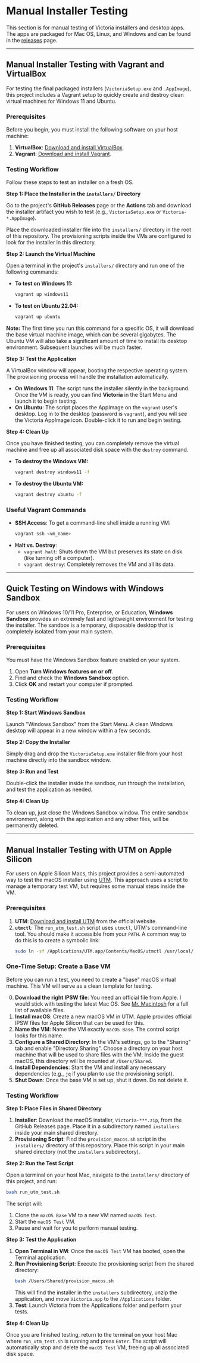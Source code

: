 # Manual Installer Testing

This section is for manual testing of Victoria installers and desktop apps. The apps are packaged for Mac OS, Linux, and Windows and can be found in the [releases](https://github.com/ElcanoTek/victoria-fleet/releases/) page. 

---

## Manual Installer Testing with Vagrant and VirtualBox

For testing the final packaged installers (`VictoriaSetup.exe` and `.AppImage`), this project includes a Vagrant setup to quickly create and destroy clean virtual machines for Windows 11 and Ubuntu.

### Prerequisites

Before you begin, you must install the following software on your host machine:

1.  **VirtualBox**: [Download and install VirtualBox](https://www.virtualbox.org/wiki/Downloads).
2.  **Vagrant**: [Download and install Vagrant](https://www.vagrantup.com/downloads).

### Testing Workflow

Follow these steps to test an installer on a fresh OS.

**Step 1: Place the Installer in the `installers/` Directory**

Go to the project's **GitHub Releases** page or the **Actions** tab and download the installer artifact you wish to test (e.g., `VictoriaSetup.exe` or `Victoria-*.AppImage`).

Place the downloaded installer file into the `installers/` directory in the root of this repository. The provisioning scripts inside the VMs are configured to look for the installer in this directory.

**Step 2: Launch the Virtual Machine**

Open a terminal in the project's `installers/` directory and run one of the following commands:

-   **To test on Windows 11:**
    ```bash
    vagrant up windows11
    ```

-   **To test on Ubuntu 22.04:**
    ```bash
    vagrant up ubuntu
    ```

**Note:** The first time you run this command for a specific OS, it will download the base virtual machine image, which can be several gigabytes. The Ubuntu VM will also take a significant amount of time to install its desktop environment. Subsequent launches will be much faster.

**Step 3: Test the Application**

A VirtualBox window will appear, booting the respective operating system. The provisioning process will handle the installation automatically.

-   **On Windows 11**: The script runs the installer silently in the background. Once the VM is ready, you can find **Victoria** in the Start Menu and launch it to begin testing.
-   **On Ubuntu**: The script places the AppImage on the `vagrant` user's desktop. Log in to the desktop (password is `vagrant`), and you will see the Victoria AppImage icon. Double-click it to run and begin testing.

**Step 4: Clean Up**

Once you have finished testing, you can completely remove the virtual machine and free up all associated disk space with the `destroy` command.

-   **To destroy the Windows VM:**
    ```bash
    vagrant destroy windows11 -f
    ```

-   **To destroy the Ubuntu VM:**
    ```bash
    vagrant destroy ubuntu -f
    ```

### Useful Vagrant Commands

-   **SSH Access**: To get a command-line shell inside a running VM:
    ```bash
    vagrant ssh <vm_name>
    ```
-   **Halt vs. Destroy**:
    - `vagrant halt`: Shuts down the VM but preserves its state on disk (like turning off a computer).
    - `vagrant destroy`: Completely removes the VM and all its data.

---

## Quick Testing on Windows with Windows Sandbox

For users on Windows 10/11 Pro, Enterprise, or Education, **Windows Sandbox** provides an extremely fast and lightweight environment for testing the installer. The sandbox is a temporary, disposable desktop that is completely isolated from your main system.

### Prerequisites

You must have the Windows Sandbox feature enabled on your system.

1.  Open **Turn Windows features on or off**.
2.  Find and check the **Windows Sandbox** option.
3.  Click **OK** and restart your computer if prompted.

### Testing Workflow

**Step 1: Start Windows Sandbox**

Launch "Windows Sandbox" from the Start Menu. A clean Windows desktop will appear in a new window within a few seconds.

**Step 2: Copy the Installer**

Simply drag and drop the `VictoriaSetup.exe` installer file from your host machine directly into the sandbox window.

**Step 3: Run and Test**

Double-click the installer inside the sandbox, run through the installation, and test the application as needed.

**Step 4: Clean Up**

To clean up, just close the Windows Sandbox window. The entire sandbox environment, along with the application and any other files, will be permanently deleted.

---

## Manual Installer Testing with UTM on Apple Silicon

For users on Apple Silicon Macs, this project provides a semi-automated way to test the macOS installer using [UTM](https://mac.getutm.app/). This approach uses a script to manage a temporary test VM, but requires some manual steps inside the VM.

### Prerequisites

1.  **UTM**: [Download and install UTM](https://mac.getutm.app/) from the official website.
2.  **`utmctl`**: The `run_utm_test.sh` script uses `utmctl`, UTM's command-line tool. You should make it accessible from your `PATH`. A common way to do this is to create a symbolic link:
    ```bash
    sudo ln -sf /Applications/UTM.app/Contents/MacOS/utmctl /usr/local/bin/utmctl
    ```

### One-Time Setup: Create a Base VM

Before you can run a test, you need to create a "base" macOS virtual machine. This VM will serve as a clean template for testing.

0.  **Download the right IPSW file**: You need an official file from Apple. I would stick with testing the latest Mac OS. See [Mr. Macintosh](https://mrmacintosh.com/apple-silicon-m1-full-macos-restore-ipsw-firmware-files-database/) for a full list of available files. 
1.  **Install macOS**: Create a new macOS VM in UTM. Apple provides official IPSW files for Apple Silicon that can be used for this.
2.  **Name the VM**: Name the VM exactly `macOS Base`. The control script looks for this name.
3.  **Configure a Shared Directory**: In the VM's settings, go to the "Sharing" tab and enable "Directory Sharing". Choose a directory on your host machine that will be used to share files with the VM. Inside the guest macOS, this directory will be mounted at `/Users/Shared`.
4.  **Install Dependencies**: Start the VM and install any necessary dependencies (e.g., `jq` if you plan to use the provisioning script).
5.  **Shut Down**: Once the base VM is set up, shut it down. Do not delete it.

### Testing Workflow

**Step 1: Place Files in Shared Directory**

1.  **Installer**: Download the macOS installer, `Victoria-***.zip`, from the GitHub Releases page. Place it in a subdirectory named `installers` inside your main shared directory.
2.  **Provisioning Script**: Find the `provision_macos.sh` script in the `installers/` directory of this repository. Place this script in your main shared directory (not the `installers` subdirectory).

**Step 2: Run the Test Script**

Open a terminal on your host Mac, navigate to the `installers/` directory of this project, and run:

```bash
bash run_utm_test.sh
```

The script will:
1.  Clone the `macOS Base` VM to a new VM named `macOS Test`.
2.  Start the `macOS Test` VM.
3.  Pause and wait for you to perform manual testing.

**Step 3: Test the Application**

1.  **Open Terminal in VM**: Once the `macOS Test` VM has booted, open the Terminal application.
2.  **Run Provisioning Script**: Execute the provisioning script from the shared directory:
    ```bash
    bash /Users/Shared/provision_macos.sh
    ```
    This will find the installer in the `installers` subdirectory, unzip the application, and move `Victoria.app` to the `/Applications` folder.
3.  **Test**: Launch Victoria from the Applications folder and perform your tests.

**Step 4: Clean Up**

Once you are finished testing, return to the terminal on your host Mac where `run_utm_test.sh` is running and press `Enter`. The script will automatically stop and delete the `macOS Test` VM, freeing up all associated disk space.
